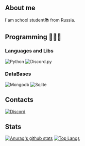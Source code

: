 ## About me
I`am school student📚 from Russia.

## Programming 👨🏽‍💻

### Languages and Libs
![Python](https://img.shields.io/badge/-Python-090909?style=for-the-badge&logo=python&logoColor=F7CE43)
![Discord.py](https://img.shields.io/badge/-Discord.py-090909?style=for-the-badge&logo=discord&logoColor=5B72BF)
### DataBases
![Mongodb](https://img.shields.io/badge/-MongoDB-090909?style=for-the-badge&logo=MongoDB&logoColor=50B154)
![Sqlite](https://img.shields.io/badge/-SQLite3-090909?style=for-the-badge&logo=SQLite&logoColor=D9D5E1)

## Contacts
[![Discord](https://img.shields.io/badge/-My_Discord-090909?style=for-the-badge&logo=discord&logoColor=5B72BF)](https://discordapp.com/users/692313869057785886)

## Stats
[![Anurag's github stats](https://github-readme-stats.vercel.app/api?username=Manix888&count_private=true&show_icons=true&theme=algolia)](https://github.com/Manix888/github-readme-stats)
[![Top Langs](https://github-readme-stats.vercel.app/api/top-langs/?username=Manix888&layout=compact&theme=algolia)](https://github.com/Manix888/github-readme-stats)
<!-- [![wakatime stats](https://github-readme-stats.vercel.app/api/wakatime?username=Manix888&theme=algolia)](https://github.com/Manix888/github-readme-stats) -->